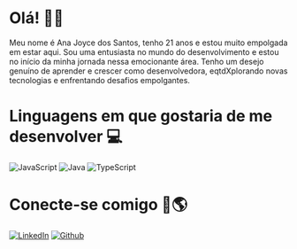 # Olá! 👋🏻

Meu nome é Ana Joyce dos Santos, tenho 21 anos e estou muito empolgada em estar aqui. Sou uma entusiasta no mundo do desenvolvimento e estou no início da minha jornada nessa emocionante área. Tenho um desejo genuíno de aprender e crescer como desenvolvedora, eqtdXplorando novas tecnologias e enfrentando desafios empolgantes.

# Linguagens em que gostaria de me desenvolver 💻

![JavaScript](https://img.shields.io/badge/JavaScript-000?style=for-the-badge&logo=javascript)
![Java](https://img.shields.io/badge/Java-000?style=for-the-badge&logo=java)
![TypeScript](https://img.shields.io/badge/TypeScript-000?style=for-the-badge&logo=typescript)

# Conecte-se comigo 🔗🌎

[![LinkedIn](https://img.shields.io/badge/-LinkedIn-000?style=for-the-badge&logo=linkedin&logoColor=30A3DC)](https://www.linkedin.com/in/sntjoyce/)
[![Github](https://img.shields.io/badge/Github-000?style=for-the-badge&logo=Github&logoColor=fffff)](https://github.com/AJoyceSantos)
